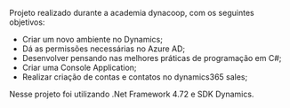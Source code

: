 Projeto realizado durante a academia dynacoop, com os seguintes objetivos:
- Criar um novo ambiente no Dynamics; 
- Dá as permissões necessárias no Azure AD;
- Desenvolver pensando nas melhores práticas de programação em C#;
- Criar uma Console Application;
- Realizar criação de contas e contatos no dynamics365 sales;

Nesse projeto foi utilizando .Net Framework 4.72 e SDK Dynamics.
